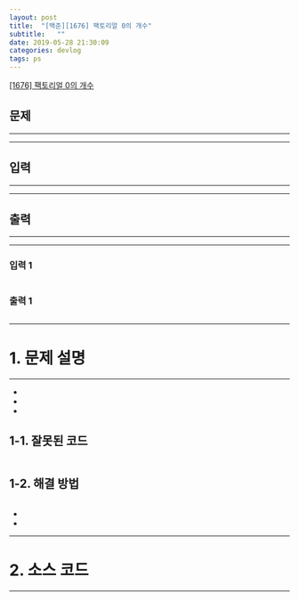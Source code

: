 ```yaml
---
layout: post
title:  "[백준][1676] 팩토리얼 0의 개수"
subtitle:   ""
date: 2019-05-28 21:30:09
categories: devlog
tags: ps
---
```


[[1676] 팩토리얼 0의 개수](https://boj.kr/1676)  


## 문제

- - -





- - -


## 입력


- - -





- - -


## 출력

- - -





- - -


### 입력 1

```

```

### 출력 1

```

```

* * *








# 1. 문제 설명

- - -


- 

- 

- 

## 1-1. 잘못된 코드

```cpp

```
  
  


## 1-2. 해결 방법
```cpp

```

- 


- 



- - -








# 2. 소스 코드


- - -


```cpp


```